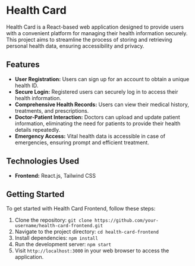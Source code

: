 # Health Card 

Health Card is a React-based web application designed to provide users with a convenient platform for managing their health information securely. This project aims to streamline the process of storing and retrieving personal health data, ensuring accessibility and privacy.

## Features

- **User Registration:** Users can sign up for an account to obtain a unique health ID.
- **Secure Login:** Registered users can securely log in to access their health information.
- **Comprehensive Health Records:** Users can view their medical history, treatments, and prescriptions.
- **Doctor-Patient Interaction:** Doctors can upload and update patient information, eliminating the need for patients to provide their health details repeatedly.
- **Emergency Access:** Vital health data is accessible in case of emergencies, ensuring prompt and efficient treatment.

## Technologies Used

- **Frontend:** React.js, Tailwind CSS

## Getting Started

To get started with Health Card Frontend, follow these steps:

1. Clone the repository: `git clone https://github.com/your-username/health-card-frontend.git`
2. Navigate to the project directory: `cd health-card-frontend`
3. Install dependencies: `npm install`
4. Run the development server: `npm start`
5. Visit `http://localhost:3000` in your web browser to access the application.



